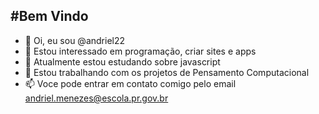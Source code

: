 #Bem Vindo
---

- 👋 Oi, eu sou @andriel22
- 👀 Estou interessado em programação, criar sites e apps
- 🌱 Atualmente estou estudando sobre javascript
- 💞️ Estou trabalhando com os projetos de Pensamento Computacional
- 📫 Voce pode entrar em contato comigo pelo email andriel.menezes@escola.pr.gov.br

<!---
andriel22/andriel22 is a ✨ special ✨ repository because its `README.md` (this file) appears on your GitHub profile.
You can click the Preview link to take a look at your changes.
--->
